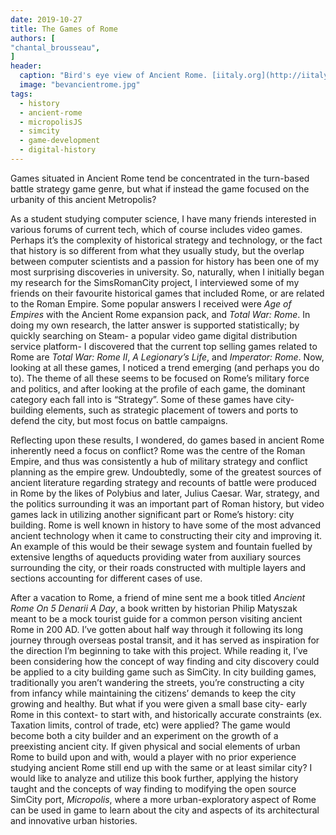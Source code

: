 ```yaml
---
date: 2019-10-27
title: The Games of Rome
authors: [
"chantal_brousseau",
]
header:
  caption: "Bird's eye view of Ancient Rome. [iitaly.org](http://iitaly.org/magazine/focus/art-culture/article/enjoy-birds-eye-view-ancient-rome)"
  image: "bevancientrome.jpg"
tags:
  - history
  - ancient-rome
  - micropolisJS
  - simcity
  - game-development
  - digital-history
---
```


Games situated in Ancient Rome tend be concentrated in the turn-based battle strategy game genre, but what if instead the game focused on the urbanity of this ancient Metropolis?

As a student studying computer science, I have many friends interested in various forums of current tech, which of course includes video games. Perhaps it’s the complexity of historical strategy and technology, or the fact that history is so different from what they usually study, but the overlap between computer scientists and a passion for history has been one of my most surprising discoveries in university. So, naturally, when I initially began my research for the SimsRomanCity project, I interviewed some of my friends on their favourite historical games that included Rome, or are related to the Roman Empire. Some popular answers I received were *Age of Empires* with the Ancient Rome expansion pack, and *Total War: Rome*. In doing my own research, the latter answer is supported statistically; by quickly searching on Steam- a popular video game digital distribution service platform- I discovered that the current top selling games related to Rome are *Total War: Rome II*, *A Legionary’s Life*, and *Imperator: Rome*. Now, looking at all these games, I noticed a trend emerging (and perhaps you do to). The theme of all these seems to be focused on Rome’s military force and politics, and after looking at the profile of each game, the dominant category each fall into is “Strategy”. Some of these games have city-building elements, such as strategic placement of towers and ports to defend the city, but most focus on battle campaigns.

Reflecting upon these results, I wondered, do games based in ancient Rome inherently need a focus on conflict? Rome was the centre of the Roman Empire, and thus was consistently a hub of military strategy and conflict planning as the empire grew. Undoubtedly, some of the greatest sources of ancient literature regarding strategy and recounts of battle were produced in Rome by the likes of Polybius and later, Julius Caesar. War, strategy, and the politics surrounding it was an important part of Roman history, but video games lack in utilizing another significant part or Rome’s history: city building. Rome is well known in history to have some of the most advanced ancient technology when it came to constructing their city and improving it. An example of this would be their sewage system and fountain fuelled by extensive lengths of aqueducts providing water from auxiliary sources surrounding the city, or their roads constructed with multiple layers and sections accounting for different cases of use.

After a vacation to Rome, a friend of mine sent me a book titled *Ancient Rome On 5 Denarii A Day*, a book written by historian Philip Matyszak meant to be a mock tourist guide for a common person visiting ancient Rome in 200 AD. I’ve gotten about half way through it following its long journey through overseas postal transit, and it has served as inspiration for the direction I’m beginning to take with this project. While reading it, I’ve been considering how the concept of way finding and city discovery could be applied to a city building game such as SimCity. In city building games, traditionally you aren’t wandering the streets, you’re constructing a city from infancy while maintaining the citizens’ demands to keep the city growing and healthy. But what if you were given a small base city- early Rome in this context- to start with, and historically accurate constraints (ex. Taxation limits, control of trade, etc) were applied? The game would become both a city builder and an experiment on the growth of a preexisting ancient city. If given physical and social elements of urban Rome to build upon and with, would a player with no prior experience studying ancient Rome still end up with the same or at least similar city? I would like to analyze and utilize this book further, applying the history taught and the concepts of way finding to modifying the open source SimCity port, *Micropolis*, where a more urban-exploratory aspect of Rome can be used in game to learn about the city and aspects of its architectural and innovative urban histories.
